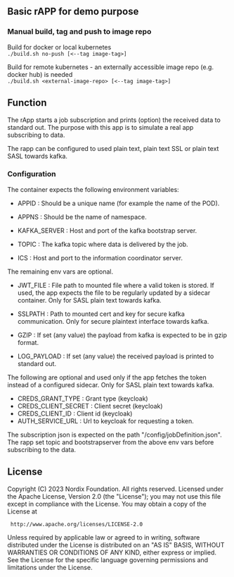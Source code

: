 

## Basic rAPP for demo purpose

### Manual build, tag and push to image repo

Build for docker or local kubernetes\
`./build.sh no-push [<--tag image-tag>]`

Build for remote kubernetes - an externally accessible image repo (e.g. docker hub) is needed  \
`./build.sh <external-image-repo> [<--tag image-tag>]`

## Function

The rApp starts a job subscription and prints (option) the received data to standard out. The purpose with this app is to simulate a real app subscribing to data.

The rapp can be configured to used plain text, plain text SSL or plain text SASL towards kafka.


### Configuration

The container expects the following environment variables:

- APPID : Should be a unique name (for example the name of the POD).

- APPNS : Should be the name of namespace.

- KAFKA_SERVER : Host and port of the kafka bootstrap server.

- TOPIC : The kafka topic where data is delivered by the job.

- ICS : Host and port to the information coordinator server.

The remaining env vars are optional.

- JWT_FILE : File path to mounted file where a valid token is stored. If used, the app expects the file to be regularly updated by a sidecar container. Only for SASL plain text towards kafka.

- SSLPATH : Path to mounted cert and key for secure kafka communication. Only for secure plaintext interface towards kafka.

- GZIP : If set (any value) the payload from kafka is expected to be in gzip format.

- LOG_PAYLOAD : If set (any value) the received payload is printed to standard out.

The following are optional and used only if the app fetches the token instead of a configured sidecar. Only for SASL plain text towards kafka.

- CREDS_GRANT_TYPE : Grant type (keycloak)
- CREDS_CLIENT_SECRET : Client secret (keycloak)
- CREDS_CLIENT_ID : Client id (keycloak)
- AUTH_SERVICE_URL : Url to keycloak for requesting a token.



The subscription json is expected on the path "/config/jobDefinition.json".
The rapp set topic and bootstrapserver from the above env vars before subscribing to the data.



## License

Copyright (C) 2023 Nordix Foundation. All rights reserved.
Licensed under the Apache License, Version 2.0 (the "License");
you may not use this file except in compliance with the License.
You may obtain a copy of the License at

     http://www.apache.org/licenses/LICENSE-2.0

Unless required by applicable law or agreed to in writing, software
distributed under the License is distributed on an "AS IS" BASIS,
WITHOUT WARRANTIES OR CONDITIONS OF ANY KIND, either express or implied.
See the License for the specific language governing permissions and
limitations under the License.